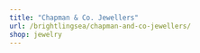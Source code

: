 ```yaml
---
title: "Chapman & Co. Jewellers"
url: /brightlingsea/chapman-and-co-jewellers/
shop: jewelry
---
```

